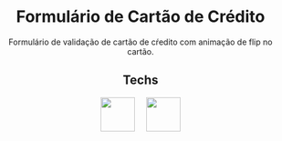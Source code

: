 
<h1 align="center">Formulário de Cartão de Crédito</h1>

<p align="center">Formulário de validação de cartão de cŕedito com animação de flip no cartão.</p>

<h2 align="center">Techs</h2>
<p align="center">
    <img src="https://cdn.jsdelivr.net/gh/devicons/devicon/icons/html5/html5-plain-wordmark.svg" width="60" height="60"/>
    &nbsp
    &nbsp
    <img src="https://cdn.jsdelivr.net/gh/devicons/devicon/icons/css3/css3-plain-wordmark.svg" width="60" height="60"/>
</p>